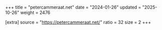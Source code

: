 +++
title = "petercammeraat.net"
date = "2024-01-26"
updated = "2025-10-26"
weight = 2476

[extra]
source = "https://petercammeraat.net/"
ratio = 32
size = 2
+++
